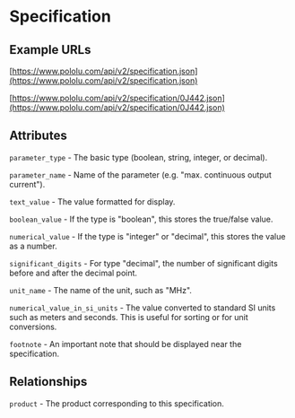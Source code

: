 # Specification

## Example URLs

[https://www.pololu.com/api/v2/specification.json](https://www.pololu.com/api/v2/specification.json)

[https://www.pololu.com/api/v2/specification/0J442.json](https://www.pololu.com/api/v2/specification/0J442.json)

## Attributes

`parameter_type` - The basic type (boolean, string, integer, or decimal).

`parameter_name` - Name of the parameter (e.g. "max. continuous output current").

`text_value` - The value formatted for display.

`boolean_value` - If the type is "boolean", this stores the true/false value.

`numerical_value` - If the type is "integer" or "decimal", this stores the value as a number.

`significant_digits` - For type "decimal", the number of significant digits before and after the decimal point.

`unit_name` - The name of the unit, such as "MHz".

`numerical_value_in_si_units` - The value converted to standard SI units such as meters and seconds. This is useful for sorting or for unit conversions.

`footnote` - An important note that should be displayed near the specification.

## Relationships

`product` - The product corresponding to this specification.
